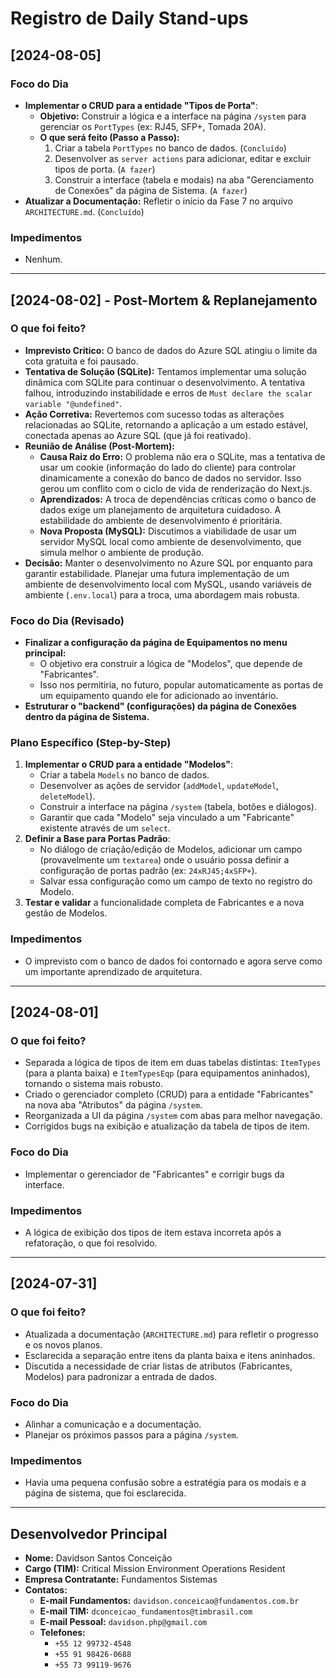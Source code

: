 # Registro de Daily Stand-ups

## [2024-08-05]

### Foco do Dia
- **Implementar o CRUD para a entidade "Tipos de Porta"**:
    - **Objetivo:** Construir a lógica e a interface na página `/system` para gerenciar os `PortTypes` (ex: RJ45, SFP+, Tomada 20A).
    - **O que será feito (Passo a Passo):**
        1. Criar a tabela `PortTypes` no banco de dados. (`Concluído`)
        2. Desenvolver as `server actions` para adicionar, editar e excluir tipos de porta. (`A fazer`)
        3. Construir a interface (tabela e modais) na aba "Gerenciamento de Conexões" da página de Sistema. (`A fazer`)
- **Atualizar a Documentação:** Refletir o início da Fase 7 no arquivo `ARCHITECTURE.md`. (`Concluído`)

### Impedimentos
- Nenhum.

---

## [2024-08-02] - Post-Mortem & Replanejamento

### O que foi feito?
- **Imprevisto Crítico:** O banco de dados do Azure SQL atingiu o limite da cota gratuita e foi pausado.
- **Tentativa de Solução (SQLite):** Tentamos implementar uma solução dinâmica com SQLite para continuar o desenvolvimento. A tentativa falhou, introduzindo instabilidade e erros de `Must declare the scalar variable "@undefined"`.
- **Ação Corretiva:** Revertemos com sucesso todas as alterações relacionadas ao SQLite, retornando a aplicação a um estado estável, conectada apenas ao Azure SQL (que já foi reativado).
- **Reunião de Análise (Post-Mortem):**
  - **Causa Raiz do Erro:** O problema não era o SQLite, mas a tentativa de usar um cookie (informação do lado do cliente) para controlar dinamicamente a conexão do banco de dados no servidor. Isso gerou um conflito com o ciclo de vida de renderização do Next.js.
  - **Aprendizados:** A troca de dependências críticas como o banco de dados exige um planejamento de arquitetura cuidadoso. A estabilidade do ambiente de desenvolvimento é prioritária.
  - **Nova Proposta (MySQL):** Discutimos a viabilidade de usar um servidor MySQL local como ambiente de desenvolvimento, que simula melhor o ambiente de produção.
- **Decisão:** Manter o desenvolvimento no Azure SQL por enquanto para garantir estabilidade. Planejar uma futura implementação de um ambiente de desenvolvimento local com MySQL, usando variáveis de ambiente (`.env.local`) para a troca, uma abordagem mais robusta.

### Foco do Dia (Revisado)
- **Finalizar a configuração da página de Equipamentos no menu principal:**
  - O objetivo era construir a lógica de "Modelos", que depende de "Fabricantes".
  - Isso nos permitiria, no futuro, popular automaticamente as portas de um equipamento quando ele for adicionado ao inventário.
- **Estruturar o "backend" (configurações) da página de Conexões dentro da página de Sistema.**

### Plano Específico (Step-by-Step)
1.  **Implementar o CRUD para a entidade "Modelos"**:
    - Criar a tabela `Models` no banco de dados.
    - Desenvolver as ações de servidor (`addModel`, `updateModel`, `deleteModel`).
    - Construir a interface na página `/system` (tabela, botões e diálogos).
    - Garantir que cada "Modelo" seja vinculado a um "Fabricante" existente através de um `select`.
2.  **Definir a Base para Portas Padrão**:
    - No diálogo de criação/edição de Modelos, adicionar um campo (provavelmente um `textarea`) onde o usuário possa definir a configuração de portas padrão (ex: `24xRJ45;4xSFP+`).
    - Salvar essa configuração como um campo de texto no registro do Modelo.
3.  **Testar e validar** a funcionalidade completa de Fabricantes e a nova gestão de Modelos.

### Impedimentos
- O imprevisto com o banco de dados foi contornado e agora serve como um importante aprendizado de arquitetura.

---

## [2024-08-01]

### O que foi feito?
- Separada a lógica de tipos de item em duas tabelas distintas: `ItemTypes` (para a planta baixa) e `ItemTypesEqp` (para equipamentos aninhados), tornando o sistema mais robusto.
- Criado o gerenciador completo (CRUD) para a entidade "Fabricantes" na nova aba "Atributos" da página `/system`.
- Reorganizada a UI da página `/system` com abas para melhor navegação.
- Corrigidos bugs na exibição e atualização da tabela de tipos de item.

### Foco do Dia
- Implementar o gerenciador de "Fabricantes" e corrigir bugs da interface.

### Impedimentos
- A lógica de exibição dos tipos de item estava incorreta após a refatoração, o que foi resolvido.

---

## [2024-07-31]

### O que foi feito?
- Atualizada a documentação (`ARCHITECTURE.md`) para refletir o progresso e os novos planos.
- Esclarecida a separação entre itens da planta baixa e itens aninhados.
- Discutida a necessidade de criar listas de atributos (Fabricantes, Modelos) para padronizar a entrada de dados.

### Foco do Dia
- Alinhar a comunicação e a documentação.
- Planejar os próximos passos para a página `/system`.

### Impedimentos
- Havia uma pequena confusão sobre a estratégia para os modais e a página de sistema, que foi esclarecida.
---

## Desenvolvedor Principal

- **Nome:** Davidson Santos Conceição
- **Cargo (TIM):** Critical Mission Environment Operations Resident
- **Empresa Contratante:** Fundamentos Sistemas
- **Contatos:**
  - **E-mail Fundamentos:** `davidson.conceicao@fundamentos.com.br`
  - **E-mail TIM:** `dconceicao_fundamentos@timbrasil.com`
  - **E-mail Pessoal:** `davidson.php@gmail.com`
  - **Telefones:**
    - `+55 12 99732-4548`
    - `+55 91 98426-0688`
    - `+55 73 99119-9676`

